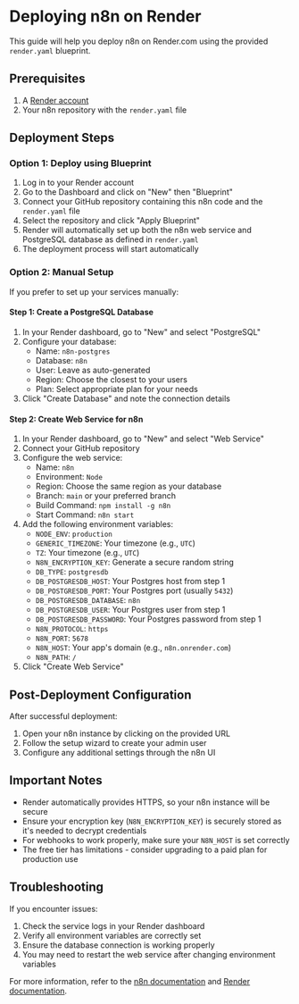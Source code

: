 # Deploying n8n on Render

This guide will help you deploy n8n on Render.com using the provided `render.yaml` blueprint.

## Prerequisites

1. A [Render account](https://render.com)
2. Your n8n repository with the `render.yaml` file

## Deployment Steps

### Option 1: Deploy using Blueprint

1. Log in to your Render account
2. Go to the Dashboard and click on "New" then "Blueprint"
3. Connect your GitHub repository containing this n8n code and the `render.yaml` file
4. Select the repository and click "Apply Blueprint"
5. Render will automatically set up both the n8n web service and PostgreSQL database as defined in `render.yaml`
6. The deployment process will start automatically

### Option 2: Manual Setup

If you prefer to set up your services manually:

#### Step 1: Create a PostgreSQL Database

1. In your Render dashboard, go to "New" and select "PostgreSQL"
2. Configure your database:
   - Name: `n8n-postgres`
   - Database: `n8n`
   - User: Leave as auto-generated
   - Region: Choose the closest to your users
   - Plan: Select appropriate plan for your needs
3. Click "Create Database" and note the connection details

#### Step 2: Create Web Service for n8n

1. In your Render dashboard, go to "New" and select "Web Service"
2. Connect your GitHub repository
3. Configure the web service:
   - Name: `n8n`
   - Environment: `Node`
   - Region: Choose the same region as your database
   - Branch: `main` or your preferred branch
   - Build Command: `npm install -g n8n`
   - Start Command: `n8n start`
4. Add the following environment variables:
   - `NODE_ENV`: `production`
   - `GENERIC_TIMEZONE`: Your timezone (e.g., `UTC`)
   - `TZ`: Your timezone (e.g., `UTC`)
   - `N8N_ENCRYPTION_KEY`: Generate a secure random string
   - `DB_TYPE`: `postgresdb`
   - `DB_POSTGRESDB_HOST`: Your Postgres host from step 1
   - `DB_POSTGRESDB_PORT`: Your Postgres port (usually `5432`)
   - `DB_POSTGRESDB_DATABASE`: `n8n`
   - `DB_POSTGRESDB_USER`: Your Postgres user from step 1
   - `DB_POSTGRESDB_PASSWORD`: Your Postgres password from step 1
   - `N8N_PROTOCOL`: `https`
   - `N8N_PORT`: `5678`
   - `N8N_HOST`: Your app's domain (e.g., `n8n.onrender.com`)
   - `N8N_PATH`: `/`
5. Click "Create Web Service"

## Post-Deployment Configuration

After successful deployment:

1. Open your n8n instance by clicking on the provided URL
2. Follow the setup wizard to create your admin user
3. Configure any additional settings through the n8n UI

## Important Notes

- Render automatically provides HTTPS, so your n8n instance will be secure
- Ensure your encryption key (`N8N_ENCRYPTION_KEY`) is securely stored as it's needed to decrypt credentials
- For webhooks to work properly, make sure your `N8N_HOST` is set correctly
- The free tier has limitations - consider upgrading to a paid plan for production use

## Troubleshooting

If you encounter issues:

1. Check the service logs in your Render dashboard
2. Verify all environment variables are correctly set
3. Ensure the database connection is working properly
4. You may need to restart the web service after changing environment variables

For more information, refer to the [n8n documentation](https://docs.n8n.io) and [Render documentation](https://render.com/docs). 